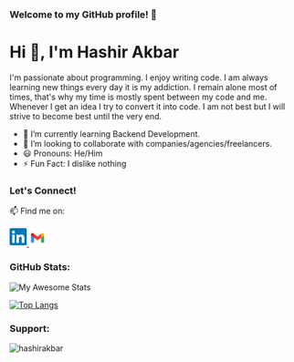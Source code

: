 ### Welcome to my GitHub profile! 🚀

# Hi 👋, I'm Hashir Akbar

I'm passionate about programming. I enjoy writing code. I am always learning new things every day it is my addiction. I remain alone most of times, that's why my time is mostly spent between my code and me. Whenever I get an idea I try to convert it into code. I am not best but I will strive to become best until the very end.

- 🌱 I’m currently learning Backend Development.
- 💼 I’m looking to collaborate with companies/agencies/freelancers.
- 😃 Pronouns: He/Him
- ⚡ Fun Fact: I dislike nothing

### Let's Connect!

📫 Find me on:

<a href="https://www.linkedin.com/in/dev-hashir-akbar/">
<img src="https://raw.githubusercontent.com/Hashir-Akbar/Hashir-Akbar/main/images/linkedin.svg" alt="icon | LinkedIn" width="30px"/>
</a>

<a href='mailto:hashirbusinessinfo@gmail.com'>
<img src="https://raw.githubusercontent.com/Hashir-Akbar/Hashir-Akbar/main/images/gmail.svg" alt="gmail" width="30px"/>
</a>
  
### GitHub Stats:

![My Awesome Stats](https://awesome-github-stats.azurewebsites.net/user-stats/Hashir-Akbar?cardType=octocat&theme=midnight-purple&preferLogin=false&Border=4140DD)

[![Top Langs](https://github-readme-stats.vercel.app/api/top-langs/?username=Hashir-Akbar&layout=compact&theme=midnight-purple)](https://github.com/Hashir-Akbar)

<h3 align="left">Support:</h3>
<p><a href="https://www.buymeacoffee.com/hashirakbar"> <img align="left" src="https://cdn.buymeacoffee.com/buttons/v2/default-yellow.png" height="50" width="180" alt="hashirakbar" /></a></p><br><br>
